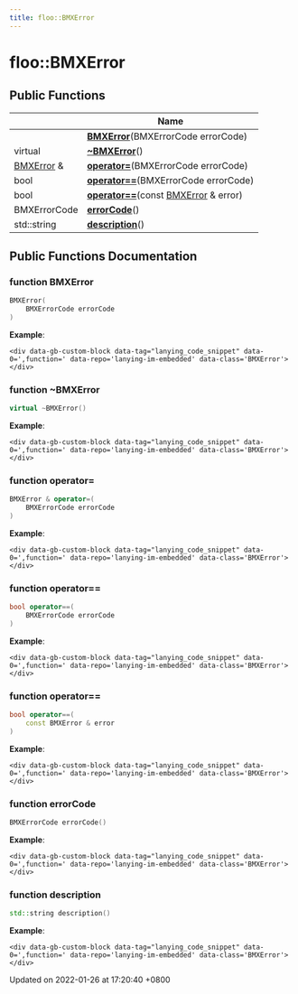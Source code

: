 ```yaml
---
title: floo::BMXError
---
```


# floo::BMXError

## Public Functions

|                                                  | Name                                                                                                                                   |
| ------------------------------------------------ | -------------------------------------------------------------------------------------------------------------------------------------- |
|                                                  | [**BMXError**](classfloo\_1\_1\_b\_m\_x\_error.md#function-bmxerror)(BMXErrorCode errorCode)                                           |
| virtual                                          | [**\~BMXError**](classfloo\_1\_1\_b\_m\_x\_error.md#function-\~bmxerror)()                                                             |
| [BMXError](classfloo\_1\_1\_b\_m\_x\_error.md) & | [**operator=**](classfloo\_1\_1\_b\_m\_x\_error.md#function-operator=)(BMXErrorCode errorCode)                                         |
| bool                                             | [**operator==**](classfloo\_1\_1\_b\_m\_x\_error.md#function-operator==)(BMXErrorCode errorCode)                                       |
| bool                                             | [**operator==**](classfloo\_1\_1\_b\_m\_x\_error.md#function-operator==)(const [BMXError](classfloo\_1\_1\_b\_m\_x\_error.md) & error) |
| BMXErrorCode                                     | [**errorCode**](classfloo\_1\_1\_b\_m\_x\_error.md#function-errorcode)()                                                               |
| std::string                                      | [**description**](classfloo\_1\_1\_b\_m\_x\_error.md#function-description)()                                                           |

## Public Functions Documentation

### function BMXError

```cpp
BMXError(
    BMXErrorCode errorCode
)
```

**Example**:

```
<div data-gb-custom-block data-tag="lanying_code_snippet" data-0=',function=' data-repo='lanying-im-embedded' data-class='BMXError'></div>
```

### function \~BMXError

```cpp
virtual ~BMXError()
```

**Example**:

```
<div data-gb-custom-block data-tag="lanying_code_snippet" data-0=',function=' data-repo='lanying-im-embedded' data-class='BMXError'></div>
```

### function operator=

```cpp
BMXError & operator=(
    BMXErrorCode errorCode
)
```

**Example**:

```
<div data-gb-custom-block data-tag="lanying_code_snippet" data-0=',function=' data-repo='lanying-im-embedded' data-class='BMXError'></div>
```

### function operator==

```cpp
bool operator==(
    BMXErrorCode errorCode
)
```

**Example**:

```
<div data-gb-custom-block data-tag="lanying_code_snippet" data-0=',function=' data-repo='lanying-im-embedded' data-class='BMXError'></div>
```

### function operator==

```cpp
bool operator==(
    const BMXError & error
)
```

**Example**:

```
<div data-gb-custom-block data-tag="lanying_code_snippet" data-0=',function=' data-repo='lanying-im-embedded' data-class='BMXError'></div>
```

### function errorCode

```cpp
BMXErrorCode errorCode()
```

**Example**:

```
<div data-gb-custom-block data-tag="lanying_code_snippet" data-0=',function=' data-repo='lanying-im-embedded' data-class='BMXError'></div>
```

### function description

```cpp
std::string description()
```

**Example**:

```
<div data-gb-custom-block data-tag="lanying_code_snippet" data-0=',function=' data-repo='lanying-im-embedded' data-class='BMXError'></div>
```



Updated on 2022-01-26 at 17:20:40 +0800
